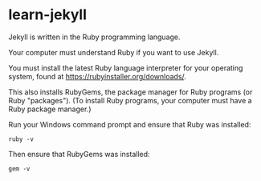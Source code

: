 # learn-jekyll

Jekyll is written in the Ruby programming language. 

Your computer must understand Ruby if you want to use Jekyll.

You must install the latest Ruby language interpreter for your operating system, found at https://rubyinstaller.org/downloads/.

This also installs RubyGems, the package manager for Ruby programs (or Ruby "packages"). (To install Ruby programs, your computer must have a Ruby package manager.)

Run your Windows command prompt and ensure that Ruby was installed:

```
ruby -v
```

Then ensure that RubyGems was installed:

```
gem -v
```
